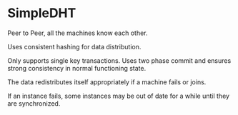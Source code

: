 # SimpleDHT

Peer to Peer, all the machines know each other.

Uses consistent hashing for data distribution.

Only supports single key transactions. Uses two phase commit and ensures strong consistency in normal functioning state. 

The data redistributes itself appropriately if a machine fails or joins.

If an instance fails, some instances may be out of date for a while until they are synchronized.





